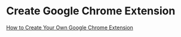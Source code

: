 # Create Google Chrome Extension

[How to Create Your Own Google Chrome Extension](https://www.freecodecamp.org/news/building-chrome-extension/)
